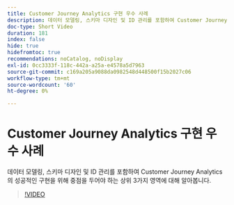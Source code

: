 ```yaml
---
title: Customer Journey Analytics 구현 우수 사례
description: 데이터 모델링, 스키마 디자인 및 ID 관리를 포함하여 Customer Journey Analytics의 성공적인 구현을 위해 중점을 두어야 하는 상위 3가지 영역에 대해 알아봅니다.
doc-type: Short Video
duration: 181
index: false
hide: true
hidefromtoc: true
recommendations: noCatalog, noDisplay
exl-id: 0cc3333f-118c-442a-a25a-e4578a5d7963
source-git-commit: c169a205a9088da0982548d448500f15b2027c06
workflow-type: tm+mt
source-wordcount: '60'
ht-degree: 0%

---
```


# Customer Journey Analytics 구현 우수 사례

데이터 모델링, 스키마 디자인 및 ID 관리를 포함하여 Customer Journey Analytics의 성공적인 구현을 위해 중점을 두어야 하는 상위 3가지 영역에 대해 알아봅니다.

<!-- 62_S655_3442541_180_implementation-best-practices-for-customer-journey-analytics -->
>[!VIDEO](https://video.tv.adobe.com/v/3458337/?learn=on&enablevpops=true)
